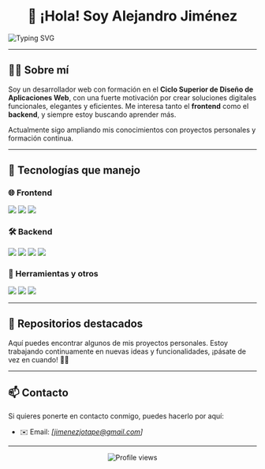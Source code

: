<h1 align="center">👋 ¡Hola! Soy Alejandro Jiménez</h1>

<p align="left">
  <img src="https://readme-typing-svg.demolab.com?font=Fira+Code&size=22&pause=1000&color=2A77F4&center=true&vCenter=true&width=435&lines=Desarrollador+Web+Full+Stack+Junior;Apasionado+por+la+tecnologia%C3%ADa+y+el+aprendizaje+continuo" alt="Typing SVG" />
</p>

---

## 🧑‍💻 Sobre mí

Soy un desarrollador web con formación en el **Ciclo Superior de Diseño de Aplicaciones Web**, con una fuerte motivación por crear soluciones digitales funcionales, elegantes y eficientes. Me interesa tanto el **frontend** como el **backend**, y siempre estoy buscando aprender más.

Actualmente sigo ampliando mis conocimientos con proyectos personales y formación continua.

---

## 🚀 Tecnologías que manejo

### 🌐 Frontend
<p>
  <img src="https://img.shields.io/badge/HTML5-E34F26?style=for-the-badge&logo=html5&logoColor=white" />
  <img src="https://img.shields.io/badge/CSS3-1572B6?style=for-the-badge&logo=css3&logoColor=white" />
  <img src="https://img.shields.io/badge/JavaScript-F7DF1E?style=for-the-badge&logo=javascript&logoColor=black" />
</p>

### 🛠 Backend
<p>
  <img src="https://img.shields.io/badge/Django-092E20?style=for-the-badge&logo=django&logoColor=white" />
  <img src="https://img.shields.io/badge/Java-ED8B00?style=for-the-badge&logo=java&logoColor=white" />
  <img src="https://img.shields.io/badge/Laravel-FF2D20?style=for-the-badge&logo=laravel&logoColor=white" />
  <img src="https://img.shields.io/badge/PHP-777BB4?style=for-the-badge&logo=php&logoColor=white" />
</p>

### 🧰 Herramientas y otros
<p>
  <img src="https://img.shields.io/badge/Git-F05032?style=for-the-badge&logo=git&logoColor=white" />
  <img src="https://img.shields.io/badge/GitHub-181717?style=for-the-badge&logo=github&logoColor=white" />
  <img src="https://img.shields.io/badge/MySQL-4479A1?style=for-the-badge&logo=mysql&logoColor=white" />
</p>

---

## 📂 Repositorios destacados

Aquí puedes encontrar algunos de mis proyectos personales. Estoy trabajando continuamente en nuevas ideas y funcionalidades, ¡pásate de vez en cuando! 👨‍💻

---

## 📫 Contacto

Si quieres ponerte en contacto conmigo, puedes hacerlo por aquí:

- ✉️ Email: *[jimenezjotape@gmail.com]*

---

<p align="center">
  <img src="https://komarev.com/ghpvc/?username=tu-usuario&label=Visitas&color=blue&style=flat" alt="Profile views" />
</p>
